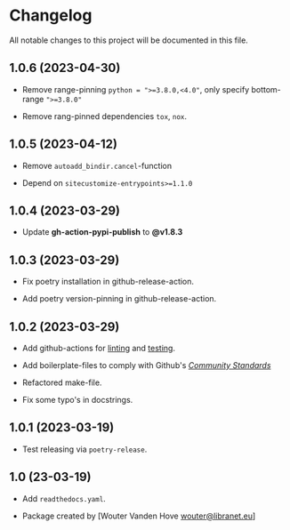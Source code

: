 # Changelog

All notable changes to this project will be documented in this file.


## 1.0.6 (2023-04-30)

- Remove range-pinning ``python = ">=3.8.0,<4.0"``, only specify bottom-range ``">=3.8.0"``

- Remove rang-pinned dependencies ``tox``, ``nox``.


## 1.0.5 (2023-04-12)

- Remove ``autoadd_bindir.cancel``-function

- Depend on ``sitecustomize-entrypoints>=1.1.0``


## 1.0.4 (2023-03-29)

- Update **gh-action-pypi-publish** to **@v1.8.3**


## 1.0.3 (2023-03-29)

- Fix poetry installation in github-release-action.

- Add poetry version-pinning in github-release-action.


## 1.0.2 (2023-03-29)

- Add github-actions for [linting](https://github.com/libranet/autoadd-bindir/actions/workflows/linting.yaml) and [testing](https://github.com/libranet/autoadd-bindir/actions/workflows/testing.yaml).
- Add boilerplate-files to comply with Github's [_Community Standards_](https://github.com/libranet/autoadd-bindir/community)

- Refactored make-file.

- Fix some typo's in docstrings.


## 1.0.1 (2023-03-19)

- Test releasing via ``poetry-release``.


## 1.0 (23-03-19)

- Add ``readthedocs.yaml``.

- Package created by [Wouter Vanden Hove <wouter@libranet.eu>]

